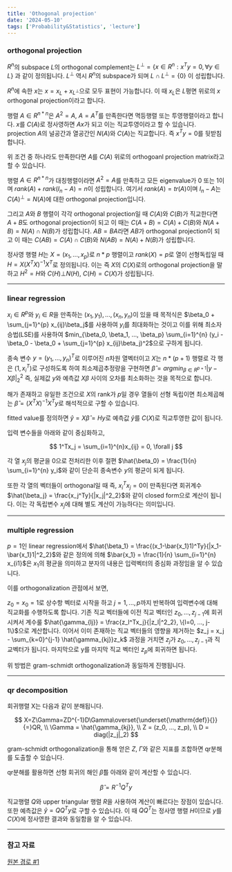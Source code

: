 ```yaml
---
title: 'Othogonal projection'
date: '2024-05-10'
tags: ['Probability&Statistics', 'lecture']
---
```


### orthogonal projection

$R^n$의 subspace $L$의 orthogonal complement는 $L^{\bot} = \{x \in R^n : x^Ty=0,  \forall y \in L\}$ 과 같이 정의됩니다. $L^{\bot}$ 역시 $R^n$의 subspace가 되며 $L \cap L^{\bot} = \{0\}$ 이 성립합니다.

$R^n$에 속한 $x$는 $x = x_L + x_{L^{\bot}}$으로 모두 표현이 가능합니다. 이 때 $x_L$은 $L$평면 위로의 $x$ orthogonal projection이라고 합니다.

행렬 $A \in R^{n*n}$은 $A^2 = A$, $A = A^T$를 만족한다면 멱등행렬 또는 투영행렬이라고 합니다. $x$를 $C(A)$로 정사영하면 $Ax$가 되고 이는 직교투영이라고 할 수 있습니다. projection $A$의 널공간과 열공간인 $N(A)$와 $C(A)$는 직교합니다. 즉 $x^Ty=0$를 뒷받침합니다.

위 조건 중 하나라도 만족한다면 $A$를 $C(A)$ 위로의 orthogoanl projection matrix라고 할 수 있습니다.

행렬 $A \in R^{n*n}$가 대칭행렬이라면 $A^2 = A$를 만족하고 모든 eigenvalue가 0 또는 1이며 $rank(A) + rank(I_n-A) = n$이 성립합니다. 여기서 $rank(A) = tr(A)$이며 $I_n-A$는 $C(A)^{\bot} = N(A)$에 대한 orthogonal projection입니다.

그리고 $A$와 $B$ 행렬이 각각 orthogonal projection일 때 $C(A)$와 $C(B)$가 직교한다면 $A + B$도 orthogonal projection이 되고 이 때는 $C(A+B) = C(A) + C(B)$와 $N(A+B) = N(A) \cap N(B)$가 성립합니다. $AB=BA$라면 $AB$가 orthogonal projection이 되고 이 때는 $C(AB) = C(A) \cap C(B)$와 $N(AB) = N(A) + N(B)$가 성립합니다.

정사영 행렬 $H$는 $X = (x_1, ..., x_p)$로 $n*p$ 행렬이고 $rank(X) = p$로 열이 선형독립일 때 $H = X(X^TX)^{-1}X^T$로 정의됩니다. 이는 즉 $X$의 $C(X)$로의 orthogonal projection을 말하고 $H^2=H$와 $C(H) \bot N(H)$, $C(H) = C(X)$가 성립됩니다.

---

### linear regression

$x_i \in R^p$와 $y_i \in R$을 만족하는 $(x_1, y_1), ..., (x_n, y_n)$이 있을 때 목적식은 $\beta_0 + \sum_{j=1}^{p} x_{ij}\beta_j$를 사용하여 $y_i$를 최대화하는 것이고 이를 위해 최소자승법(LSE)를 사용하여 $min_{\beta_0, \beta_1, ..., \beta_p} \sum_{i=1}^{n} (y_i - \beta_0 - \beta_0 + \sum_{j=1}^{p} x_{ij}\beta_j)^2$으로 구하게 됩니다.

종속 변수 $y = (y_1, ..., y_n)^T$로 이루어진 $n$차원 열벡터이고 $X$는 $n*(p+1)$ 행렬로 각 행은 $(1, x_i^T)$로 구성하도록 하여 최소제곱추정량을 구현하면 $\hat{\beta} = argmin_{\beta \in R^{p+1}} |y-X\beta|^2_2$ 즉, 실제값 $y$와 예측값 $X\beta$ 사이의 오차를 최소화하는 것을 목적으로 합니다.

해가 존재하고 유일한 조건으로 $X$의 rank가 $p$일 경우 열들이 선형 독립이면 최소제곱해는 $\hat{\beta} = (X^TX)^{-1}X^Ty$로 해석적으로 구할 수 있습니다.

fitted value를 정의하면 $\hat{y} = X\hat{\beta} = Hy$로 예측값 $\hat{y}$를 $C(X)$로 직교투영한 값이 됩니다.

입력 변수들을 아래와 같이 중심화하고,

$$
1^Tx_j = \sum_{i=1}^{n}x_{ij} = 0, \forall j
$$

각 열 $x_j$의 평균을 0으로 전처리한 이후 절편 $\hat{\beta_0} = \frac{1}{n} \sum_{i=1}^{n} y_i$와 같이 단순히 종속변수 $y$의 평균이 되게 됩니다.

또한 각 열의 벡터들이 orthogonal일 때 즉, $x_i^Tx_j = 0$이 만족된다면 회귀계수 $\hat{\beta_j} = \frac{x_j^Ty}{|x_j|^2_2}$와 같이 closed form으로 계산이 됩니다. 이는 각 독립변수 $x_j$에 대해 별도 계산이 가능하다는 의미입니다.

---

### multiple regression

$p=1$인 linear regression에서 $\hat{\beta_1} = \frac{(x_1-\bar{x_1}1)^Ty}{|x_1-\bar{x_1}1|^2_2}$와 같은 정의에 의해 $\bar{x_1} = \frac{1}{n} \sum_{i=1}^{n} x_{i1}$은 $x_1$의 평균을 의미하고 분자의 내용은 입력벡터의 중심화 과정임을 알 수 있습니다.

이를 orthogonalization 관점에서 보면, 

$z_0 = x_0 = 1$로 상수항 벡터로 시작을 하고 $j = 1,...,p$까지 반복하여 입력변수에 대해 직교화를 수행하도록 합니다. 기존 직교 벡터들에 이전 직교 벡터인 $z_0, ..., z_{j-1}$에 회귀시켜서 계수룰 $\hat{\gamma_{lj}} = \frac{z_l^Tx_j}{|z_l|^2_2}, \{l=0, ..., j-1\}$으로 계산합니다. 이어서 이미 존재하는 직교 벡터들의 영향을 제거하는 $z_j = x_j - \sum_{k=0}^{j-1} \hat{\gamma_{kj}}z_k$ 과정을 거치면 $z_j$가 $z_0, ..., z_{j-1}$과 직교벡터가 됩니다. 마지막으로 y를 마지막 직교 벡터인 $z_p$에 회귀하면 됩니다.

위 방법은 gram-schmidt orthogonalization과 동일하게 진행됩니다.

---

### qr decomposition

회귀행렬 X는 다음과 같이 분해됩니다.

$$
X=Z\Gamma=ZD^{-1}D\Gamma\overset{\underset{\mathrm{def}}{}}{=}QR, \\
\Gamma = \hat{\gamma_{kj}}, \\
Z = (z_0, ..., z_p), \\
D = diag(|z_j|_2)
$$

gram-schmidt orthogonalization을 통해 얻은 $Z$, $\Gamma$와 같은 지표를 조합하면 qr분해를 도출할 수 있습니다.

qr분해를 활용하면 선형 회귀의 해인 $\hat{\beta}$를 아래와 같이 계산할 수 있습니다.

$$
\hat{\beta} = R^{-1}Q^Ty
$$

직교행렬 $Q$와 upper triangular 행렬 $R$을 사용하여 계산이 빠르다는 장점이 있습니다. 또한 예측값은 $\hat{y}=QQ^Ty$로 구할 수 있습니다. 이 때 $QQ^T$는 정사영 행렬 $H$이므로 $y$를 $C(X)$에 정사영한 결과와 동일함을 알 수 있습니다.

---

### 참고 자료

[원본 경로 #1](https://www.dropbox.com/scl/fi/n5vx00s5zhq407a22mi07/Chap3-orthogonalProjection.pdf?rlkey=7fk15l1a77n8uxzzvw2nqtf7u&e=2&dl=0)



